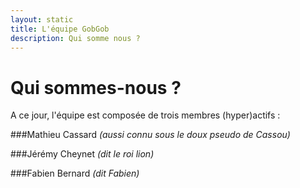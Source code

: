 ```yaml
---
layout: static
title: L'équipe GobGob
description: Qui somme nous ?
---
```


# Qui sommes-nous ?

A ce jour, l'équipe est composée de trois membres (hyper)actifs :

###Mathieu Cassard
*(aussi connu sous le doux pseudo de Cassou)*

###Jérémy Cheynet
*(dit le roi lion)*

###Fabien Bernard
*(dit Fabien)*